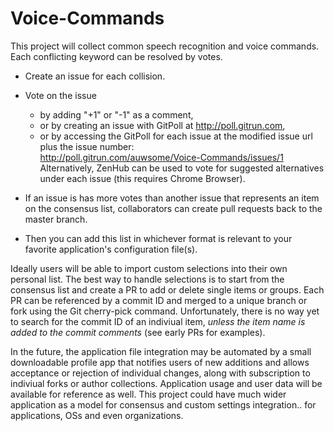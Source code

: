 # Voice-Commands

This project will collect common speech recognition and voice commands. Each conflicting keyword can be resolved by votes.

* Create an issue for each collision. 
* Vote on the issue 
  * by adding "+1" or "-1" as a comment, 
  * or by creating an issue with GitPoll at http://poll.gitrun.com, 
  * or by accessing the GitPoll for each issue at the modified issue url plus the issue number:<br>
    http://poll.gitrun.com/auwsome/Voice-Commands/issues/1<br>
  Alternatively, ZenHub can be used to vote for suggested alternatives under each issue (this requires Chrome Browser).

* If an issue is has more votes than another issue that represents an item on the consensus list, collaborators can create pull requests back to the master branch. 
* Then you can add this list in whichever format is relevant to your favorite application's configuration file(s). 

Ideally users will be able to import custom selections into their own personal list. The best way to handle selections is to start from the consensus list and create a PR to add or delete single items or groups. Each PR can be referenced by a commit ID and merged to a unique branch or fork using the Git cherry-pick command. Unfortunately, there is no way yet to search for the commit ID of an indiviual item, *unless the item name is added to the commit comments* (see early PRs for examples). 

In the future, the application file integration may be automated by a small downloadable profile app that notifies users of new additions and allows acceptance or rejection of individual changes, along with subscription to indiviual forks or author collections. Application usage and user data will be available for reference as well. This project could have much wider application as a model for consensus and custom settings integration.. for applications, OSs and even organizations.
